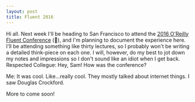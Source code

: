 ```yaml
---
layout: post
title: Fluent 2016
---
```


Hi all. Next week I'll be heading to San Francisco to attend the [2016 O'Reilly Fluent Conference](http://conferences.oreilly.com/fluent/javascript-html-us) (🎉), and I'm planning to document the experience here. I'll be attending something like thirty lectures, so I probably won't be writing a detailed think-piece on each one. I will, however, do my best to jot down my notes and impressions so I don't sound like an idiot when I get back. 
Respected Collegue: Hey, Sam! How was the conference?

Me: It was cool. Like...really cool. They mostly talked about internet things. I saw Douglas Crockford.

More to come soon!

